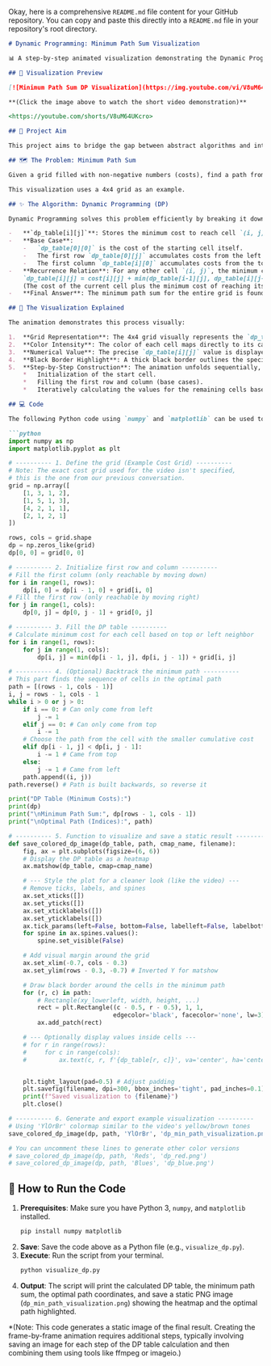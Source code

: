 Okay, here is a comprehensive `README.md` file content for your GitHub repository. You can copy and paste this directly into a `README.md` file in your repository's root directory.

```markdown
# Dynamic Programming: Minimum Path Sum Visualization

📊 A step-by-step animated visualization demonstrating the Dynamic Programming algorithm solving the Minimum Path Sum problem on a 4x4 grid. See the DP table constructed cell-by-cell, with color encoding the minimum path cost.

## 🎥 Visualization Preview

[![Minimum Path Sum DP Visualization](https://img.youtube.com/vi/V8uM64UKcro/0.jpg)](https://youtube.com/shorts/V8uM64UKcro)

**(Click the image above to watch the short video demonstration)**

<https://youtube.com/shorts/V8uM64UKcro>

## 🎯 Project Aim

This project aims to bridge the gap between abstract algorithms and intuitive visual understanding. By visualizing the Dynamic Programming process for the Minimum Path Sum problem, it makes the step-by-step computation tangible and demonstrates how structure emerges from recursive logic using color, order, and motion.

## 🗺️ The Problem: Minimum Path Sum

Given a grid filled with non-negative numbers (costs), find a path from the top-left corner to the bottom-right corner such that the sum of all numbers along the path is minimized. You can only move either **down** or **right** at any point in time.

This visualization uses a 4x4 grid as an example.

## ✨ The Algorithm: Dynamic Programming (DP)

Dynamic Programming solves this problem efficiently by breaking it down into overlapping subproblems. We build a DP table (let's call it `dp_table`) of the same size as the input grid.

-   **`dp_table[i][j]`**: Stores the minimum cost to reach cell `(i, j)` from the starting cell `(0, 0)`.
-   **Base Case**:
    -   `dp_table[0][0]` is the cost of the starting cell itself.
    -   The first row `dp_table[0][j]` accumulates costs from the left.
    -   The first column `dp_table[i][0]` accumulates costs from the top.
-   **Recurrence Relation**: For any other cell `(i, j)`, the minimum cost is calculated as:
    `dp_table[i][j] = cost[i][j] + min(dp_table[i-1][j], dp_table[i][j-1])`
    (The cost of the current cell plus the minimum cost of reaching its top or left neighbor).
-   **Final Answer**: The minimum path sum for the entire grid is found in the bottom-right cell, `dp_table[rows-1][cols-1]`.

## 🎨 The Visualization Explained

The animation demonstrates this process visually:

1.  **Grid Representation**: The 4x4 grid visually represents the `dp_table`.
2.  **Color Intensity**: The color of each cell maps directly to its calculated `dp_table[i][j]` value. Lighter colors represent lower cumulative costs, while darker colors represent higher costs. This provides an intuitive sense of the cost landscape.
3.  **Numerical Value**: The precise `dp_table[i][j]` value is displayed within each cell for accuracy.
4.  **Black Border Highlight**: A thick black border outlines the specific cell whose value is being computed in the current frame/step of the animation, guiding the viewer's focus through the algorithm's progression.
5.  **Step-by-Step Construction**: The animation unfolds sequentially, mirroring the DP algorithm's execution:
    *   Initialization of the start cell.
    *   Filling the first row and column (base cases).
    *   Iteratively calculating the values for the remaining cells based on the recurrence relation.

## 💻 Code

The following Python code using `numpy` and `matplotlib` can be used to calculate the DP table and generate static visualizations similar to the frames in the animation.

```python
import numpy as np
import matplotlib.pyplot as plt

# ---------- 1. Define the grid (Example Cost Grid) ----------
# Note: The exact cost grid used for the video isn't specified,
# this is the one from our previous conversation.
grid = np.array([
    [1, 3, 1, 2],
    [1, 5, 1, 3],
    [4, 2, 1, 1],
    [2, 1, 2, 1]
])

rows, cols = grid.shape
dp = np.zeros_like(grid)
dp[0, 0] = grid[0, 0]

# ---------- 2. Initialize first row and column ----------
# Fill the first column (only reachable by moving down)
for i in range(1, rows):
    dp[i, 0] = dp[i - 1, 0] + grid[i, 0]
# Fill the first row (only reachable by moving right)
for j in range(1, cols):
    dp[0, j] = dp[0, j - 1] + grid[0, j]

# ---------- 3. Fill the DP table ----------
# Calculate minimum cost for each cell based on top or left neighbor
for i in range(1, rows):
    for j in range(1, cols):
        dp[i, j] = min(dp[i - 1, j], dp[i, j - 1]) + grid[i, j]

# ---------- 4. (Optional) Backtrack the minimum path ----------
# This part finds the sequence of cells in the optimal path
path = [(rows - 1, cols - 1)]
i, j = rows - 1, cols - 1
while i > 0 or j > 0:
    if i == 0: # Can only come from left
        j -= 1
    elif j == 0: # Can only come from top
        i -= 1
    # Choose the path from the cell with the smaller cumulative cost
    elif dp[i - 1, j] < dp[i, j - 1]:
        i -= 1 # Came from top
    else:
        j -= 1 # Came from left
    path.append((i, j))
path.reverse() # Path is built backwards, so reverse it

print("DP Table (Minimum Costs):")
print(dp)
print("\nMinimum Path Sum:", dp[rows - 1, cols - 1])
print("\nOptimal Path (Indices):", path)

# ---------- 5. Function to visualize and save a static result ----------
def save_colored_dp_image(dp_table, path, cmap_name, filename):
    fig, ax = plt.subplots(figsize=(6, 6))
    # Display the DP table as a heatmap
    ax.matshow(dp_table, cmap=cmap_name)

    # --- Style the plot for a cleaner look (like the video) ---
    # Remove ticks, labels, and spines
    ax.set_xticks([])
    ax.set_yticks([])
    ax.set_xticklabels([])
    ax.set_yticklabels([])
    ax.tick_params(left=False, bottom=False, labelleft=False, labelbottom=False)
    for spine in ax.spines.values():
        spine.set_visible(False)

    # Add visual margin around the grid
    ax.set_xlim(-0.7, cols - 0.3)
    ax.set_ylim(rows - 0.3, -0.7) # Inverted Y for matshow

    # Draw black border around the cells in the minimum path
    for (r, c) in path:
        # Rectangle(xy_lowerleft, width, height, ...)
        rect = plt.Rectangle((c - 0.5, r - 0.5), 1, 1,
                             edgecolor='black', facecolor='none', lw=3)
        ax.add_patch(rect)

    # --- Optionally display values inside cells ---
    # for r in range(rows):
    #     for c in range(cols):
    #         ax.text(c, r, f'{dp_table[r, c]}', va='center', ha='center', color='white' if dp_table[r,c] > (dp_table.max()/2) else 'black')


    plt.tight_layout(pad=0.5) # Adjust padding
    plt.savefig(filename, dpi=300, bbox_inches='tight', pad_inches=0.1)
    print(f"Saved visualization to {filename}")
    plt.close()

# ---------- 6. Generate and export example visualization ----------
# Using 'YlOrBr' colormap similar to the video's yellow/brown tones
save_colored_dp_image(dp, path, 'YlOrBr', 'dp_min_path_visualization.png')

# You can uncomment these lines to generate other color versions
# save_colored_dp_image(dp, path, 'Reds', 'dp_red.png')
# save_colored_dp_image(dp, path, 'Blues', 'dp_blue.png')

```

## 🚀 How to Run the Code

1.  **Prerequisites**: Make sure you have Python 3, `numpy`, and `matplotlib` installed.
    ```bash
    pip install numpy matplotlib
    ```
2.  **Save**: Save the code above as a Python file (e.g., `visualize_dp.py`).
3.  **Execute**: Run the script from your terminal.
    ```bash
    python visualize_dp.py
    ```
4.  **Output**: The script will print the calculated DP table, the minimum path sum, the optimal path coordinates, and save a static PNG image (`dp_min_path_visualization.png`) showing the heatmap and the optimal path highlighted.

*(Note: This code generates a static image of the final result. Creating the frame-by-frame animation requires additional steps,  typically involving saving an image for each step of the DP table calculation and then combining them using tools like ffmpeg or imageio.)
